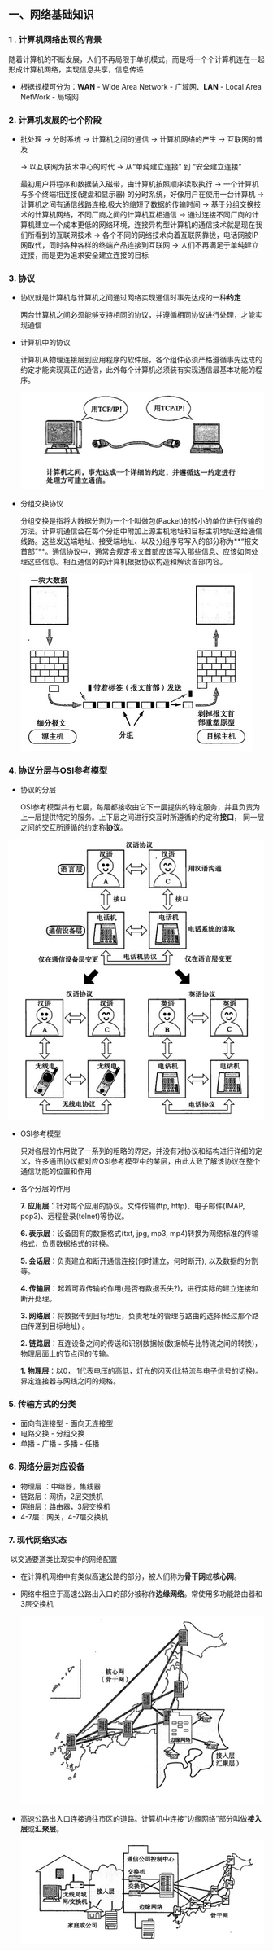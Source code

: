 ## 一、网络基础知识

### 1 . 计算机网络出现的背景

​        随着计算机的不断发展，人们不再局限于单机模式，而是将一个个计算机连在一起形成计算机网络，实现信息共享，信息传递

-   根据规模可分为：**WAN** - Wide Area Network - 广域网、**LAN** - Local Area NetWork - 局域网

### 2. 计算机发展的七个阶段

-   批处理 -> 分时系统 -> 计算机之间的通信 -> 计算机网络的产生 -> 互联网的普及

     -> 以互联网为技术中心的时代 -> 从“单纯建立连接” 到 “安全建立连接”

    最初用户将程序和数据装入磁带，由计算机按照顺序读取执行 -> 一个计算机与多个终端相连接(键盘和显示器) 的分时系统，好像用户在使用一台计算机 -> 计算机之间有通信线路连接,极大的缩短了数据的传输时间 -> 基于分组交换技术的计算机网络，不同厂商之间的计算机互相通信 -> 通过连接不同厂商的计算机建立一个成本更低的网络环境，连接异构型计算机的通信技术就是现在我们所看到的互联网技术 -> 各个不同的网络技术向着互联网靠拢，电话网被IP网取代，同时各种各样的终端产品连接到互联网 -> 人们不再满足于单纯建立连接，而是更为追求安全建立连接的目标

### 3. 协议

-   协议就是计算机与计算机之间通过网络实现通信时事先达成的一种**约定**

    两台计算机之间必须能够支持相同的协议，并遵循相同协议进行处理，才能实现通信

-   计算机中的协议

    计算机从物理连接层到应用程序的软件层，各个组件必须严格遵循事先达成的约定才能实现真正的通信，此外每个计算机必须装有实现通信最基本功能的程序。

    ![计算机通讯协议](https://github.com/CyS2020/Notebook/raw/master/%E7%AC%94%E8%AE%B0%E5%9B%BE%E7%89%87/%E8%AE%A1%E7%AE%97%E6%9C%BA%E9%80%9A%E8%AE%AF%E5%8D%8F%E8%AE%AE.jpg)

-   分组交换协议

    分组交换是指将大数据分割为一个个叫做包(Packet)的较小的单位进行传输的方法。计算机通信会在每个分组中附加上源主机地址和目标主机地址送给通信线路。这些发送端地址、接受端地址、以及分组序号写入的部分称为**“报文首部”**。通信协议中，通常会规定报文首部应该写入那些信息、应该如何处理这些信息。相互通信的的计算机根据协议构造和解读首部内容。

    ![分组交换协议](https://github.com/CyS2020/Notebook/raw/master/%E7%AC%94%E8%AE%B0%E5%9B%BE%E7%89%87/%E5%88%86%E7%BB%84%E9%80%9A%E4%BF%A1.jpg)

### 4. 协议分层与OSI参考模型

-   协议的分层

    OSI参考模型共有七层，每层都接收由它下一层提供的特定服务，并且负责为上一层提供特定的服务。上下层之间进行交互时所遵循的约定称**接口**， 同一层之间的交互所遵循的约定称**协议**。

![协议两层模型](https://github.com/CyS2020/Notebook/raw/master/%E7%AC%94%E8%AE%B0%E5%9B%BE%E7%89%87/%E5%8D%8F%E8%AE%AE%E7%9A%84%E4%B8%A4%E5%B1%82%E6%A8%A1%E5%9E%8B.jpg)

-   OSI参考模型

    只对各层的作用做了一系列的粗略的界定，并没有对协议和结构进行详细的定义，许多通讯协议都对应OSI参考模型中的某层，由此大致了解该协议在整个通信功能的位置和作用

-   各个分层的作用

    **7. 应用层**：针对每个应用的协议。文件传输(ftp, http)、电子邮件(IMAP, pop3)、远程登录(telnet)等协议。

    **6. 表示层**：设备固有的数据格式(txt, jpg, mp3, mp4)转换为网络标准的传输格式，负责数据格式的转换。

    **5. 会话层**：负责建立和断开通信连接(何时建立，何时断开), 以及数据的分割等。

    **4. 传输层**：起着可靠传输的作用(是否有数据丢失?)，进行实际的建立连接和断开处理。

    **3. 网络层**：将数据传到目标地址，负责地址的管理与路由的选择(经过那个路由传递到目标地址) 。

    **2. 链路层**：互连设备之间的传送和识别数据帧(数据帧与比特流之间的转换)，物理层面上的节点间的传输。

    **1. 物理层**：以0， 1代表电压的高低，灯光的闪灭(比特流与电子信号的切换)。界定连接器与网线之间的规格。

### 5. 传输方式的分类

-   面向有连接型 - 面向无连接型
-   电路交换 - 分组交换
-   单播 - 广播 - 多播 - 任播

### 6. 网络分层对应设备

-   物理层 ：中继器，集线器
-   链路层：网桥，2层交换机
-   网络层：路由器，3层交换机
-   4-7层：网关，4-7层交换机

### 7. 现代网络实态

​		以交通要道类比现实中的网络配置

-   在计算机网络中有类似高速公路的部分，被人们称为**骨干网**或**核心网**。

-   网络中相应于高速公路出入口的部分被称作**边缘网络**。常使用多功能路由器和3层交换机

    ![网络整体组成](https://github.com/CyS2020/Notebook/raw/master/%E7%AC%94%E8%AE%B0%E5%9B%BE%E7%89%87/%E7%BD%91%E7%BB%9C%E7%9A%84%E6%95%B4%E4%BD%93%E7%BB%84%E6%88%90.jpg)

-   高速公路出入口连接通往市区的道路。计算机中连接“边缘网络”部分叫做**接入层**或**汇聚层**。

    ![互联网组成](https://github.com/CyS2020/Notebook/raw/master/%E7%AC%94%E8%AE%B0%E5%9B%BE%E7%89%87/%E4%BA%92%E8%81%94%E7%BD%91%E7%BB%84%E6%88%90.jpg)
